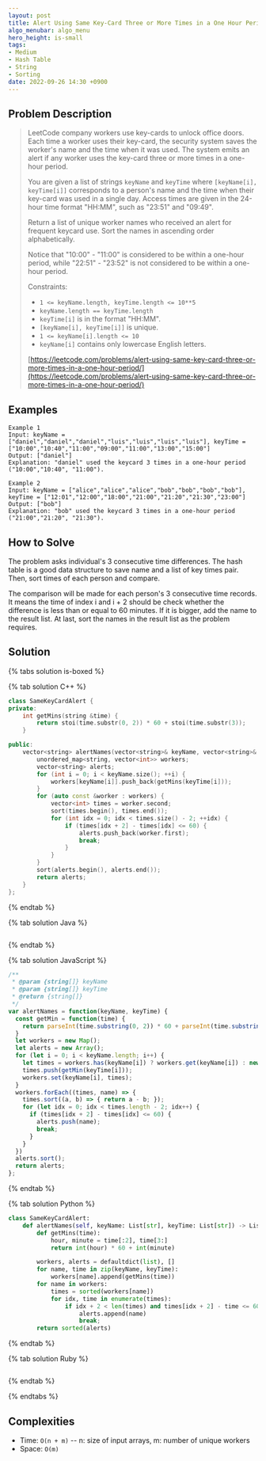 ```yaml
---
layout: post
title: Alert Using Same Key-Card Three or More Times in a One Hour Period
algo_menubar: algo_menu
hero_height: is-small
tags:
- Medium
- Hash Table
- String
- Sorting
date: 2022-09-26 14:30 +0900
---
```


## Problem Description
> LeetCode company workers use key-cards to unlock office doors.
> Each time a worker uses their key-card, the security system saves the worker's name and the time when it was used.
> The system emits an alert if any worker uses the key-card three or more times in a one-hour period.
>
> You are given a list of strings `keyName` and `keyTime` where `[keyName[i], keyTime[i]]` corresponds to
> a person's name and the time when their key-card was used in a single day.
> Access times are given in the 24-hour time format "HH:MM", such as "23:51" and "09:49".
>
> Return a list of unique worker names who received an alert for frequent keycard use.
> Sort the names in ascending order alphabetically.
>
> Notice that "10:00" - "11:00" is considered to be within a one-hour period,
> while "22:51" - "23:52" is not considered to be within a one-hour period.
>
> Constraints:
> - `1 <= keyName.length, keyTime.length <= 10**5`
> - `keyName.length == keyTime.length`
> - `keyTime[i]` is in the format "HH:MM".
> - `[keyName[i], keyTime[i]]` is unique.
> - `1 <= keyName[i].length <= 10`
> - `keyName[i]` contains only lowercase English letters.
>
> [https://leetcode.com/problems/alert-using-same-key-card-three-or-more-times-in-a-one-hour-period/](https://leetcode.com/problems/alert-using-same-key-card-three-or-more-times-in-a-one-hour-period/)

## Examples
```
Example 1
Input: keyName = ["daniel","daniel","daniel","luis","luis","luis","luis"], keyTime = ["10:00","10:40","11:00","09:00","11:00","13:00","15:00"]
Output: ["daniel"]
Explanation: "daniel" used the keycard 3 times in a one-hour period ("10:00","10:40", "11:00").
```

```
Example 2
Input: keyName = ["alice","alice","alice","bob","bob","bob","bob"], keyTime = ["12:01","12:00","18:00","21:00","21:20","21:30","23:00"]
Output: ["bob"]
Explanation: "bob" used the keycard 3 times in a one-hour period ("21:00","21:20", "21:30").
```

## How to Solve
The problem asks individual's 3 consecutive time differences.
The hash table is a good data structure to save name and a list of key times pair.
Then, sort times of each person and compare.

The comparison will be made for each person's 3 consecutive time records.
It means the time of index i and i + 2 should be check whether the difference is less than or equal to 60 minutes.
If it is bigger, add the name to the result list.
At last, sort the names in the result list as the problem requires.

## Solution

{% tabs solution is-boxed %}

{% tab solution C++ %}
```cpp
class SameKeyCardAlert {
private:
    int getMins(string &time) {
        return stoi(time.substr(0, 2)) * 60 + stoi(time.substr(3));
    }

public:
    vector<string> alertNames(vector<string>& keyName, vector<string>& keyTime) {
        unordered_map<string, vector<int>> workers;
        vector<string> alerts;
        for (int i = 0; i < keyName.size(); ++i) {
            workers[keyName[i]].push_back(getMins(keyTime[i]));
        }
        for (auto const &worker : workers) {
            vector<int> times = worker.second;
            sort(times.begin(), times.end());
            for (int idx = 0; idx < times.size() - 2; ++idx) {
                if (times[idx + 2] - times[idx] <= 60) {
                    alerts.push_back(worker.first);
                    break;
                }
            }
        }
        sort(alerts.begin(), alerts.end());
        return alerts;
    }
};
```
{% endtab %}

{% tab solution Java %}
```java

```
{% endtab %}

{% tab solution JavaScript %}
```js
/**
 * @param {string[]} keyName
 * @param {string[]} keyTime
 * @return {string[]}
 */
var alertNames = function(keyName, keyTime) {
  const getMin = function(time) {
    return parseInt(time.substring(0, 2)) * 60 + parseInt(time.substring(3));
  }
  let workers = new Map();
  let alerts = new Array();
  for (let i = 0; i < keyName.length; i++) {
    let times = workers.has(keyName[i]) ? workers.get(keyName[i]) : new Array();
    times.push(getMin(keyTime[i]));
    workers.set(keyName[i], times);
  }
  workers.forEach((times, name) => {
    times.sort((a, b) => { return a - b; });
    for (let idx = 0; idx < times.length - 2; idx++) {
      if (times[idx + 2] - times[idx] <= 60) {
        alerts.push(name);
        break;
      }
    }
  })
  alerts.sort();
  return alerts;
};
```
{% endtab %}

{% tab solution Python %}
```python
class SameKeyCardAlert:
    def alertNames(self, keyName: List[str], keyTime: List[str]) -> List[str]:
        def getMins(time):
            hour, minute = time[:2], time[3:]
            return int(hour) * 60 + int(minute)

        workers, alerts = defaultdict(list), []
        for name, time in zip(keyName, keyTime):
            workers[name].append(getMins(time))
        for name in workers:
            times = sorted(workers[name])
            for idx, time in enumerate(times):
                if idx + 2 < len(times) and times[idx + 2] - time <= 60:
                    alerts.append(name)
                    break;
        return sorted(alerts)
```
{% endtab %}

{% tab solution Ruby %}
```ruby

```
{% endtab %}

{% endtabs %}


## Complexities
- Time: `O(n + m)` -- n: size of input arrays, m: number of unique workers
- Space: `O(m)`
